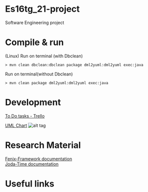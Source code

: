 # Es16tg_21-project
Software Engineering project

# Compile & run
(Linux)
Run on terminal (with Dbclean)
``` 
> mvn clean dbclean:dbclean package dml2yuml:dml2yuml exec:java
``` 
Run on terminal(without Dbclean)
``` 
> mvn clean package dml2yuml:dml2yuml exec:java
``` 

# Development
<a href="#">To Do tasks - Trello</a>

<a href="#">UML Chart</a> 
![alt tag]()

# Research Material
<a href="https://fenix-framework.github.io/">Fenix-Framework documentation</a></br>
<a href="http://www.joda.org/joda-time/">Joda-Time documentation</a>

# Useful links
